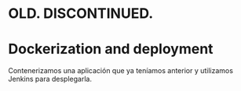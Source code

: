 # OLD. DISCONTINUED.

# Dockerization and deployment

Contenerizamos una aplicación que ya teníamos anterior y utilizamos Jenkins para desplegarla.
